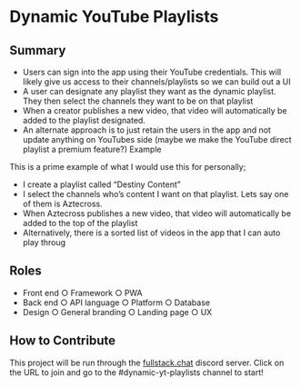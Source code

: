 # Dynamic YouTube Playlists

## Summary

- Users can sign into the app using their YouTube credentials. This will likely give us access to their channels/playlists so we can build out a UI
- A user can designate any playlist they want as the dynamic playlist. They then select the channels they want to be on that playlist
- When a creator publishes a new video, that video will automatically be added to the playlist designated.
- An alternate approach is to just retain the users in the app and not update anything on YouTubes side (maybe we make the YouTube direct playlist a premium feature?)
Example

This is a prime example of what I would use this for personally; 

- I create a playlist called “Destiny Content”
- I select the channels who’s content I want on that playlist. Lets say one of them is Aztecross.
- When Aztecross publishes a new video, that video will automatically be added to the top of the playlist
- Alternatively, there is a sorted list of videos in the app that I can auto play throug

## Roles

- Front end
        ○ Framework
        ○ PWA
- Back end
        ○ API language
        ○ Platform
        ○ Database
- Design
        ○ General branding
        ○ Landing page
        ○ UX
        
## How to Contribute

This project will be run through the [fullstack.chat](https://fullstack.chat) discord server. Click on the URL to join and go to the #dynamic-yt-playlists channel to start!
